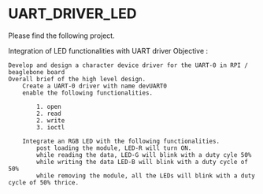 # UART_DRIVER_LED

Please find the following project.

Integration of LED functionalities with UART driver
Objective :

    Develop and design a character device driver for the UART-0 in RPI / beaglebone board
    Overall brief of the high level design.
        Create a UART-0 driver with name devUART0
        enable the following functionalities.
        
            1. open
            2. read
            2. write
            3. ioctl
            
        Integrate an RGB LED with the following functionalities.
            post loading the module, LED-R will turn ON.
            while reading the data, LED-G will blink with a duty cyle 50%
            while writing the data LED-B will blink with a duty cycle of 50%
            while removing the module, all the LEDs will blink with a duty cycle of 50% thrice. 
